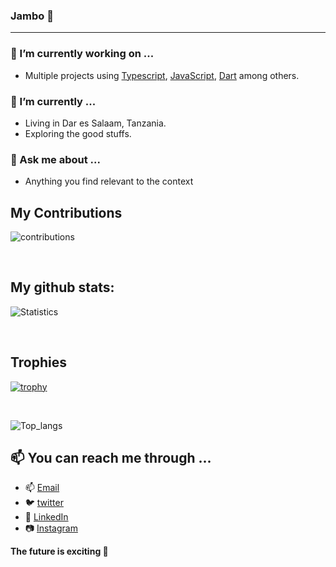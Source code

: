 ### Jambo 👋

<hr>
 
### 🔭 I’m currently working on ...
- Multiple projects using [Typescript](https://www.typescriptlang.org/), [JavaScript](https://www.javascript.com/), [Dart](https://dart.dev/) among others.

### 🌱 I’m currently ...
- Living in Dar es Salaam, Tanzania.
- Exploring the good stuffs.

### 💬 Ask me about ...
- Anything you find relevant to the context


## My Contributions

![contributions](https://github.com/mrblack360/mrblack360/blob/output/github-contribution-grid-snake.gif)

<br>

## My github stats:

![Statistics](https://github-readme-stats.vercel.app/api?username=mrblack360&show_icons=true&theme=blueberry&count_private=true&hide_rank=false)

<br>


## Trophies
[![trophy](https://github-profile-trophy.vercel.app/?username=mrblack360)](https://github.com/ryo-ma/github-profile-trophy)

<br>

![Top_langs](https://github-readme-stats.vercel.app/api/top-langs/?username=mrblack360&langs_count=6&theme=blueberry)


## 📫 You can reach me through ...

- 📫 [Email](mailto:maswimrtz@gmail.com)
- 🐦 [twitter](https://twitter.com/maswimrt)
- 👔 [LinkedIn](https://www.linkedin.com/in/maswi-mussa-raphael-047a26b4/)
- 📷 [Instagram](https://www.instagram.com/maswimr/)


__The future is exciting 🎉__
